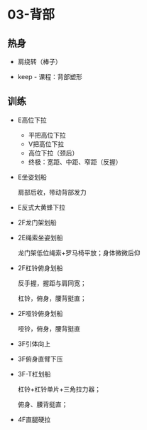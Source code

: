 # 03-背部

## 热身

- 肩绕转（棒子）

- keep - 课程：背部塑形

## 训练

- E高位下拉

    - 平把高位下拉
    - V把高位下拉
    - 高位下拉（颈后）
    - 终极：宽距、中距、窄距（反握）


- E坐姿划船

    肩部后收，带动背部发力

- E反式大黄蜂下拉


- 2F龙门架划船

- 2E绳索坐姿划船

    龙门架低位绳索+罗马椅平放；身体微微后仰

- 2F杠铃俯身划船

  反手握，握距与肩同宽；

  杠铃，俯身，腰背挺直；


- 2F哑铃俯身划船

    哑铃，俯身，腰背挺直


- 3F引体向上


- 3F俯身直臂下压


- 3F-T杠划船

    杠铃+杠铃单片+三角拉力器；

    俯身、腰背挺直；

- 4F直腿硬拉

